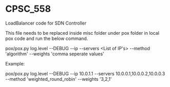 # CPSC_558

LoadBalancer code for SDN Controller

This file needs to be replaced inside misc folder under pox folder in local pox code and run the below command.

pox/pox.py log.level --DEBUG --ip <SERVER IP> --servers <List of IP's> --method 'algorithm' --weights 'comma seperate values'

Example:

pox/pox.py log.level --DEBUG --ip 10.0.1.1 --servers 10.0.0.1,10.0.0.2,10.0.0.3 --method 'weighted_round_robin' --weights '3,2,1'
